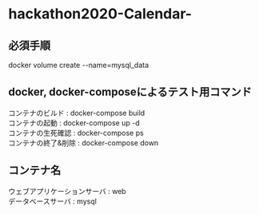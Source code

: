 # hackathon2020-Calendar-

## 必須手順  
docker volume create --name=mysql_data  

## docker, docker-composeによるテスト用コマンド  
コンテナのビルド : docker-compose build  
コンテナの起動 : docker-compose up -d  
コンテナの生死確認 : docker-compose ps  
コンテナの終了&削除 : docker-compose down

## コンテナ名  
ウェブアプリケーションサーバ : web  
データベースサーバ : mysql  
